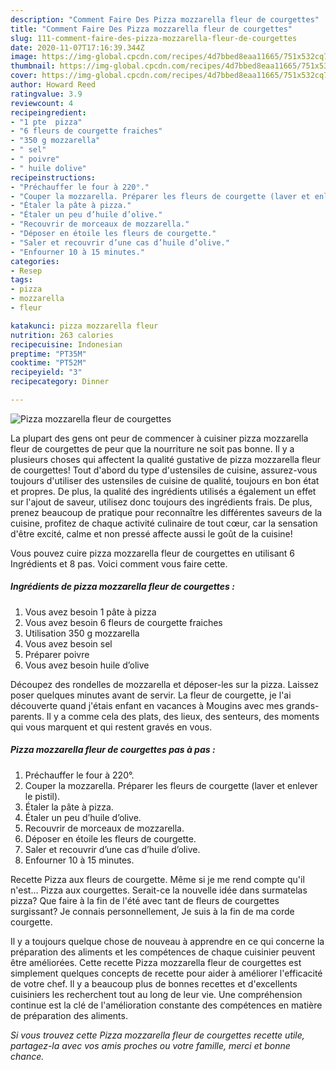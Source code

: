 ```yaml
---
description: "Comment Faire Des Pizza mozzarella fleur de courgettes"
title: "Comment Faire Des Pizza mozzarella fleur de courgettes"
slug: 111-comment-faire-des-pizza-mozzarella-fleur-de-courgettes
date: 2020-11-07T17:16:39.344Z
image: https://img-global.cpcdn.com/recipes/4d7bbed8eaa11665/751x532cq70/pizza-mozzarella-fleur-de-courgettes-photo-principale-de-la-recette.jpg
thumbnail: https://img-global.cpcdn.com/recipes/4d7bbed8eaa11665/751x532cq70/pizza-mozzarella-fleur-de-courgettes-photo-principale-de-la-recette.jpg
cover: https://img-global.cpcdn.com/recipes/4d7bbed8eaa11665/751x532cq70/pizza-mozzarella-fleur-de-courgettes-photo-principale-de-la-recette.jpg
author: Howard Reed
ratingvalue: 3.9
reviewcount: 4
recipeingredient:
- "1 pte  pizza"
- "6 fleurs de courgette fraiches"
- "350 g mozzarella"
- " sel"
- " poivre"
- " huile dolive"
recipeinstructions:
- "Préchauffer le four à 220°."
- "Couper la mozzarella. Préparer les fleurs de courgette (laver et enlever le pistil)."
- "Étaler la pâte à pizza."
- "Étaler un peu d’huile d’olive."
- "Recouvrir de morceaux de mozzarella."
- "Déposer en étoile les fleurs de courgette."
- "Saler et recouvrir d’une cas d’huile d’olive."
- "Enfourner 10 à 15 minutes."
categories:
- Resep
tags:
- pizza
- mozzarella
- fleur

katakunci: pizza mozzarella fleur 
nutrition: 263 calories
recipecuisine: Indonesian
preptime: "PT35M"
cooktime: "PT52M"
recipeyield: "3"
recipecategory: Dinner

---
```



![Pizza mozzarella fleur de courgettes](https://img-global.cpcdn.com/recipes/4d7bbed8eaa11665/751x532cq70/pizza-mozzarella-fleur-de-courgettes-photo-principale-de-la-recette.jpg)

La plupart des gens ont peur de commencer à cuisiner pizza mozzarella fleur de courgettes de peur que la nourriture ne soit pas bonne. Il y a plusieurs choses qui affectent la qualité gustative de pizza mozzarella fleur de courgettes! Tout d'abord du type d'ustensiles de cuisine, assurez-vous toujours d'utiliser des ustensiles de cuisine de qualité, toujours en bon état et propres. De plus, la qualité des ingrédients utilisés a également un effet sur l'ajout de saveur, utilisez donc toujours des ingrédients frais. De plus, prenez beaucoup de pratique pour reconnaître les différentes saveurs de la cuisine, profitez de chaque activité culinaire de tout cœur, car la sensation d'être excité, calme et non pressé affecte aussi le goût de la cuisine!

<!--inarticleads1-->

Vous pouvez cuire pizza mozzarella fleur de courgettes en utilisant 6 Ingrédients et 8 pas. Voici comment vous faire cette.

##### Ingrédients de pizza mozzarella fleur de courgettes :

1. Vous avez besoin 1 pâte à pizza
1. Vous avez besoin 6 fleurs de courgette fraiches
1. Utilisation 350 g mozzarella
1. Vous avez besoin  sel
1. Préparer  poivre
1. Vous avez besoin  huile d’olive


Découpez des rondelles de mozzarella et déposer-les sur la pizza. Laissez poser quelques minutes avant de servir. La fleur de courgette, je l&#39;ai découverte quand j&#39;étais enfant en vacances à Mougins avec mes grands-parents. Il y a comme cela des plats, des lieux, des senteurs, des moments qui vous marquent et qui restent gravés en vous. 

<!--inarticleads2-->

##### Pizza mozzarella fleur de courgettes pas à pas :

1. Préchauffer le four à 220°.
1. Couper la mozzarella. Préparer les fleurs de courgette (laver et enlever le pistil).
1. Étaler la pâte à pizza.
1. Étaler un peu d’huile d’olive.
1. Recouvrir de morceaux de mozzarella.
1. Déposer en étoile les fleurs de courgette.
1. Saler et recouvrir d’une cas d’huile d’olive.
1. Enfourner 10 à 15 minutes.


Recette Pizza aux fleurs de courgette. Même si je me rend compte qu&#39;il n&#39;est… Pizza aux courgettes. Serait-ce la nouvelle idée dans surmatelas pizza? Que faire à la fin de l&#39;été avec tant de fleurs de courgettes surgissant? Je connais personnellement, Je suis à la fin de ma corde courgette. 

<!--inarticleads1-->

<p>
Il y a toujours quelque chose de nouveau à apprendre en ce qui concerne la préparation des aliments et les compétences de chaque cuisinier peuvent être améliorées. Cette recette Pizza mozzarella fleur de courgettes est simplement quelques concepts de recette pour aider à améliorer l'efficacité de votre chef. Il y a beaucoup plus de bonnes recettes et d'excellents cuisiniers les recherchent tout au long de leur vie. Une compréhension continue est la clé de l'amélioration constante des compétences en matière de préparation des aliments.
</p>

<p>
<i>Si vous trouvez cette Pizza mozzarella fleur de courgettes recette utile, partagez-la avec vos amis proches ou votre famille, merci et bonne chance.</i>
</p>
